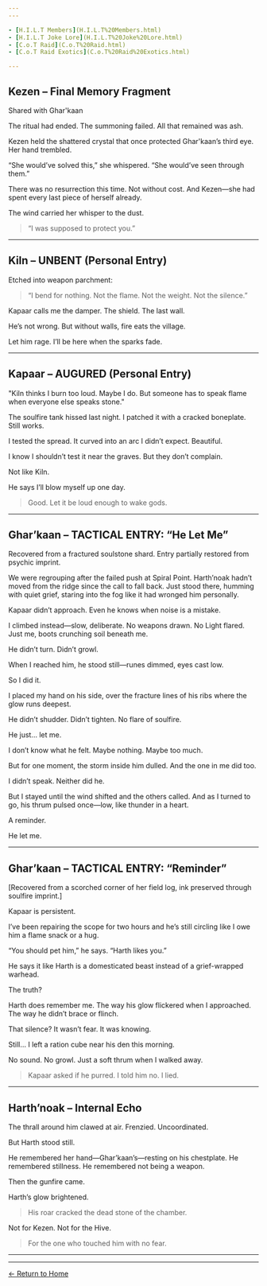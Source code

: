 ```yaml
---
---

- [H.I.L.T Members](H.I.L.T%20Members.html)
- [H.I.L.T Joke Lore](H.I.L.T%20Joke%20Lore.html)
- [C.o.T Raid](C.o.T%20Raid.html)
- [C.o.T Raid Exotics](C.o.T%20Raid%20Exotics.html)

---
```


## Kezen – Final Memory Fragment

Shared with Ghar'kaan

The ritual had ended. The summoning failed. All that remained was ash.

Kezen held the shattered crystal that once protected Ghar'kaan’s third eye. Her hand trembled.

“She would’ve solved this,” she whispered. “She would’ve seen through them.”

There was no resurrection this time. Not without cost. And Kezen—she had spent every last piece of herself already.

The wind carried her whisper to the dust.

> “I was supposed to protect you.”




---

## Kiln – UNBENT (Personal Entry)

Etched into weapon parchment:

> “I bend for nothing.
Not the flame.
Not the weight.
Not the silence.”



Kapaar calls me the damper. The shield. The last wall.

He’s not wrong. But without walls, fire eats the village.

Let him rage. I’ll be here when the sparks fade.


---

## Kapaar – AUGURED (Personal Entry)

"Kiln thinks I burn too loud. Maybe I do.
But someone has to speak flame when everyone else speaks stone."

The soulfire tank hissed last night. I patched it with a cracked boneplate. Still works.

I tested the spread. It curved into an arc I didn’t expect. Beautiful.

I know I shouldn’t test it near the graves. But they don’t complain.

Not like Kiln.

He says I’ll blow myself up one day.

> Good. Let it be loud enough to wake gods.




---

## Ghar’kaan – TACTICAL ENTRY: “He Let Me”

Recovered from a fractured soulstone shard. Entry partially restored from psychic imprint.

We were regrouping after the failed push at Spiral Point. Harth’noak hadn’t moved from the ridge since the call to fall back. Just stood there, humming with quiet grief, staring into the fog like it had wronged him personally.

Kapaar didn’t approach. Even he knows when noise is a mistake.

I climbed instead—slow, deliberate. No weapons drawn. No Light flared. Just me, boots crunching soil beneath me.

He didn’t turn. Didn’t growl.

When I reached him, he stood still—runes dimmed, eyes cast low.

So I did it.

I placed my hand on his side, over the fracture lines of his ribs where the glow runs deepest.

He didn’t shudder. Didn’t tighten. No flare of soulfire.

He just… let me.

I don’t know what he felt. Maybe nothing. Maybe too much.

But for one moment, the storm inside him dulled. And the one in me did too.

I didn’t speak. Neither did he.

But I stayed until the wind shifted and the others called. And as I turned to go, his thrum pulsed once—low, like thunder in a heart.

A reminder.

He let me.


---

## Ghar’kaan – TACTICAL ENTRY: “Reminder”

[Recovered from a scorched corner of her field log, ink preserved through soulfire imprint.]

Kapaar is persistent.

I’ve been repairing the scope for two hours and he’s still circling like I owe him a flame snack or a hug.

“You should pet him,” he says. “Harth likes you.”

He says it like Harth is a domesticated beast instead of a grief-wrapped warhead.

The truth?

Harth does remember me. The way his glow flickered when I approached. The way he didn’t brace or flinch.

That silence? It wasn’t fear. It was knowing.

Still… I left a ration cube near his den this morning.

No sound. No growl. Just a soft thrum when I walked away.

> Kapaar asked if he purred.
 I told him no.
 I lied.


---



## Harth’noak – Internal Echo

The thrall around him clawed at air. Frenzied. Uncoordinated.

But Harth stood still.

He remembered her hand—Ghar’kaan’s—resting on his chestplate.
He remembered stillness.
He remembered not being a weapon.

Then the gunfire came.

Harth’s glow brightened.

> His roar cracked the dead stone of the chamber.



Not for Kezen.
Not for the Hive.

> For the one who touched him with no fear.


---

---
[← Return to Home](./index.md)
